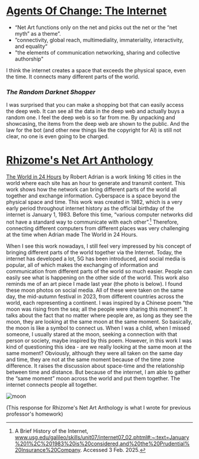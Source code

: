 # [Agents Of Change: The Internet](https://magazine.artland.com/agents-of-change-internet-net-art-how-the-world-wide-web-has-affected-the-way-we-make-art/)  

- “Net Art functions only on the net and picks out the net or the “net myth” as a theme”.
- ”connectivity, global reach, multimediality, immateriality, interactivity, and equality“
- "the elements of communication networking, sharing and collective authorship"  

I think the internet creates a space that exceeds the physical space, even the time. It connects many different parts of the world.
### *The Random Darknet Shopper*
I was surprised that you can make a shopping bot that can easily access the deep web. It can see all the data in the deep web and actually buys a random one. I feel the deep web is so far from me. By unpacking and showcasing, the items from the deep web are shown to the public. And the law for the bot (and other new things like the copyright for AI) is still not clear, no one is even going to be charged.


# [Rhizome's Net Art Anthology](https://anthology.rhizome.org/)
[The World in 24 Hours](https://anthology.rhizome.org/the-world-in-24-hours) by Robert Adrian is a work linking 16 cities in the world where each site has an hour to generate and transmit content. This work shows how the network can bring different parts of the world all together and exchange information. Cyberspace is a space beyond the physical space and time. This work was created in 1982, which is a very early period throughout internet history as the official birthday of the internet is January 1, 1983. Before this time, “various computer networks did not have a standard way to communicate with each other”.[^1] Therefore, connecting different computers from different places was very challenging at the time when Adrian made The World in 24 Hours.  

When I see this work nowadays, I still feel very impressed by his concept of bringing different parts of the world together via the Internet. Today, the internet has developed a lot, 5G has been introduced, and social media is popular, all of which makes the exchanging of information and communication from different parts of the world so much easier. People can easily see what is happening on the other side of the world. This work also reminds me of an art piece I made last year (the photo is below). I found these moon photos on social media. All of these were taken on the same day, the mid-autumn festival in 2023, from different countries across the world, each representing a continent. I was inspired by a Chinese poem “the moon was rising from the sea; all the people were sharing this moment”. It talks about the fact that no matter where people are, as long as they see the moon, they are looking at the same moon at the same moment. So basically, the moon is like a symbol to connect us. When I was a child, when I missed someone, I usually stared at the moon, seeking a connection with that person or society, maybe inspired by this poem. However, in this work I was kind of questioning this idea - are we really looking at the same moon at the same moment? Obviously, although they were all taken on the same day and time, they are not at the same moment because of the time zone difference. It raises the discussion about space-time and the relationship between time and distance. But because of the internet, I am able to gather the “same moment” moon across the world and put them together. The internet connects people all together.  

[^1]: A Brief History of the Internet, www.usg.edu/galileo/skills/unit07/internet07_02.phtml#:~:text=January%201%2C%201983%20is%20considered,and%20the%20Prudential%20Insurance%20Company. Accessed 3 Feb. 2025. 

![moon](Moon.jpg)

(This response for Rhizome's Net Art Anthology is what I wrote for previous professor's homework)
